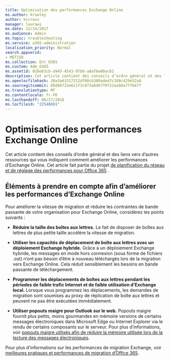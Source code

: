 ```yaml
---
title: Optimisation des performances Exchange Online
ms.author: krowley
author: kccross
manager: laurawi
ms.date: 12/14/2017
ms.audience: Admin
ms.topic: troubleshooting
ms.service: o365-administration
localization_priority: Normal
search.appverid:
- MET150
ms.collection: Ent_O365
ms.custom: Adm_O365
ms.assetid: 026e83cb-a945-4543-97b0-a8af6e80ac61
description: Cet article contient des conseils d’ordre général et des liens vers d’autres ressources qui vous indiquent comment améliorer les performances d’Exchange Online.
ms.openlocfilehash: 20a3a61517212df88cb380ade47c268c429e52a8
ms.sourcegitcommit: 69d60723e611f3c973a6d6779722aa9da77f647f
ms.translationtype: MT
ms.contentlocale: fr-FR
ms.lasthandoff: 08/27/2018
ms.locfileid: "22540691"
---
```

# <a name="tune-exchange-online-performance"></a>Optimisation des performances Exchange Online

Cet article contient des conseils d’ordre général et des liens vers d’autres ressources qui vous indiquent comment améliorer les performances d’Exchange Online. Cet article fait partie du projet [de planification du réseau et de réglage des performances pour Office 365](https://aka.ms/tune) .
   
## <a name="things-to-consider-in-order-to-improve-exchange-online-performance"></a>Éléments à prendre en compte afin d’améliorer les performances d’Exchange Online

Pour améliorer la vitesse de migration et réduire les contraintes de bande passante de votre organisation pour Exchange Online, considérez les points suivants :
  
- **Réduire la taille des boîtes aux lettres.** Le fait de disposer de boîtes aux lettres de plus petite taille accélère la vitesse de migration. 
    
- **Utiliser les capacités de déplacement de boîte aux lettres avec un déploiement Exchange hybride.** Grâce à un déploiement Exchange hybride, les messages en mode hors connexion (sous forme de fichiers .ost) n’ont pas besoin d’être à nouveau téléchargés lors de la migration vers Exchange Online. Cela réduit sensiblement les besoins en bande passante de téléchargement. 
    
- **Programmer les déplacements de boîtes aux lettres pendant les périodes de faible trafic Internet et de faible utilisation d’Exchange local.** Lorsque vous programmez les déplacements, les demandes de migration sont soumises au proxy de réplication de boîte aux lettres et peuvent ne pas être exécutées immédiatement. 
    
- **Utiliser popouts maigre pour Outlook sur le web.** Popouts maigre fournit plus petits, moins gourmandes en mémoire versions de certains messages électroniques dans Microsoft Edge ou Internet Explorer via le rendu de certains composants sur le serveur. Pour plus d’informations, voir [popouts maigre utilisés afin de réduire la mémoire utilisée lors de la lecture des messages électroniques](https://support.office.com/article/a6d6ba01-2562-4c3d-a8f1-78748dd506cf).
    
Pour plus d’informations sur les performances de migration Exchange, voir [meilleures pratiques et performances de migration d’Office 365](https://support.office.com/article/d9acb371-fd6c-4c14-aa8e-db5cbe39aa57).
  

